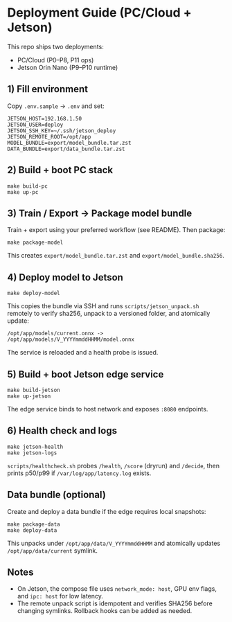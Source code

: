 # Deployment Guide (PC/Cloud + Jetson)

This repo ships two deployments:
- PC/Cloud (P0–P8, P11 ops)
- Jetson Orin Nano (P9–P10 runtime)

## 1) Fill environment
Copy `.env.sample` → `.env` and set:

```
JETSON_HOST=192.168.1.50
JETSON_USER=deploy
JETSON_SSH_KEY=~/.ssh/jetson_deploy
JETSON_REMOTE_ROOT=/opt/app
MODEL_BUNDLE=export/model_bundle.tar.zst
DATA_BUNDLE=export/data_bundle.tar.zst
```

## 2) Build + boot PC stack
```
make build-pc
make up-pc
```

## 3) Train / Export → Package model bundle
Train + export using your preferred workflow (see README). Then package:
```
make package-model
```
This creates `export/model_bundle.tar.zst` and `export/model_bundle.sha256`.

## 4) Deploy model to Jetson
```
make deploy-model
```
This copies the bundle via SSH and runs `scripts/jetson_unpack.sh` remotely to verify sha256, unpack to a versioned folder, and atomically update:
```
/opt/app/models/current.onnx -> /opt/app/models/V_YYYYmmddHHMM/model.onnx
```
The service is reloaded and a health probe is issued.

## 5) Build + boot Jetson edge service
```
make build-jetson
make up-jetson
```
The edge service binds to host network and exposes `:8080` endpoints.

## 6) Health check and logs
```
make jetson-health
make jetson-logs
```
`scripts/healthcheck.sh` probes `/health`, `/score` (dryrun) and `/decide`, then prints p50/p99 if `/var/log/app/latency.log` exists.

## Data bundle (optional)
Create and deploy a data bundle if the edge requires local snapshots:
```
make package-data
make deploy-data
```
This unpacks under `/opt/app/data/V_YYYYmmddHHMM` and atomically updates `/opt/app/data/current` symlink.

## Notes
- On Jetson, the compose file uses `network_mode: host`, GPU env flags, and `ipc: host` for low latency.
- The remote unpack script is idempotent and verifies SHA256 before changing symlinks. Rollback hooks can be added as needed.

